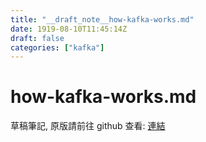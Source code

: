 ```yaml
---
title: "__draft_note__how-kafka-works.md"
date: 1919-08-10T11:45:14Z
draft: false
categories: ["kafka"]
---
```


# how-kafka-works.md

草稿筆記, 原版請前往 github 查看: [連結](https://github.com/tinghaolai/just-random-note/blob/master/kafka/how-kafka-works.md)